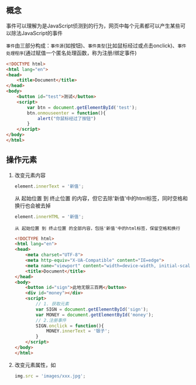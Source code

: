 ## 概念

事件可以理解为是JavaScript侦测到的行为，网页中每个元素都可以产生某些可以除法JavaScript的事件

`事件`由三部分构成：`事件源`(如按钮)、`事件类型`(比如鼠标经过或点击onclick)、`事件处理程序`(通过赋值一个匿名处理函数，称为注册/绑定事件)

```html
<!DOCTYPE html>
<html lang="en">
<head>
    <title>Document</title>
</head>
<body>
    <button id="test">测试</button>
    <script>
        var btn = document.getElementById('test');
        btn.onmouseenter = function(){
            alert("你鼠标经过了按钮")
        }
    </script>
</body>
</html>
```



## 操作元素

1. 改变元素内容

   ```js
   element.innerText = '新值';
   ```

   从 起始位置 到 终止位置 的内容，但它去除'新值'中的html标签，同时空格和换行也会被去掉

   ```js
   element.innerHTML = '新值';
   ```

       从 起始位置 到 终止位置 的全部内容，包括'新值'中的html标签，保留空格和换行


    ```html
    <!DOCTYPE html>
    <html lang="en">
    <head>
        <meta charset="UTF-8">
        <meta http-equiv="X-UA-Compatible" content="IE=edge">
        <meta name="viewport" content="width=device-width, initial-scale=1.0">
        <title>Document</title>
    </head>
    <body>
        <button id="sign">此地无银三百两</button>
        <div id="money"></div>
        <script>
            // 1. 获取元素
            var SIGN = document.getElementById('sign');
            var MONEY = document.getElementById('money');
            // 2.注册事件
            SIGN.onclick = function(){
                MONEY.innerText = '银子';
            }
        </script>
    </body>
    </html>
    ```

2. 改变元素属性，如

   ```js
   img.src = 'images/xxx.jpg';
   ```